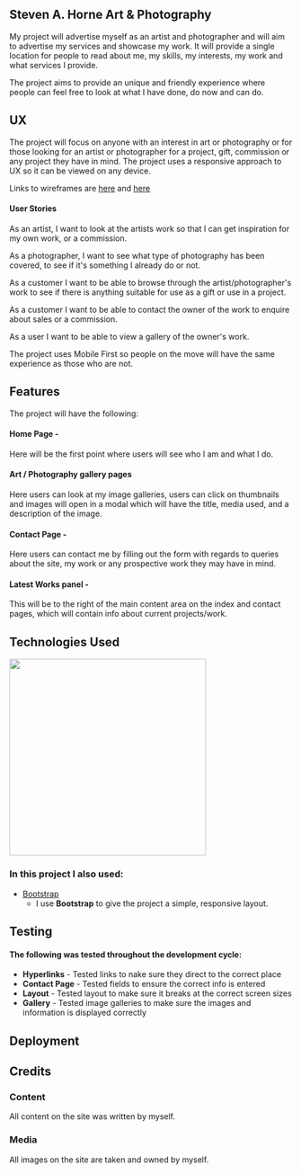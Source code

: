 ## Steven A. Horne Art & Photography

My project will advertise myself as an artist and photographer and will aim to 
advertise my services and showcase my work. It will provide a single location
for people to read about me, my skills, my interests, my work and what services
I provide.

The project aims to provide an unique and friendly experience where people can feel
free to look at what I have done, do now and can do.  

## UX

The project will focus on anyone with an interest in art or photography or for 
those looking for an artist or photographer for a project, gift, commission or
any project they have in mind. The project uses a responsive approach to UX so
it can be viewed on any device.

Links to wireframes are [here](/wireframes/Desktop.png) and [here](/wireframes/Mobile.png)

#### User Stories

As an artist, I want to look at the artists work so that I can get inspiration
for my own work, or a commission.

As a photographer, I want to see what type of photography has been covered, to 
see if it's something I already do or not.

As a customer I want to be able to browse through the artist/photographer's work 
to see if there is anything suitable for use as a gift or use in a project.

As a customer I want to be able to contact the owner of the work to enquire
about sales or a commission.

As a user I want to be able to view a gallery of the owner's work.

The project uses Mobile First so people on the move will have the same 
experience as those who are not.

## Features

The project will have the following:

#### Home Page - 

Here will be the first point where users will see who I am and what I do. 

#### Art / Photography gallery pages

Here users can look at my image galleries, users can click on thumbnails and images will
open in a modal which will have the title, media used, and a description of the image.

#### Contact Page - 

Here users can contact me by filling out the form with regards to queries about
the site, my work or any prospective work they may have in mind.

#### Latest Works panel - 

This will be to the right of the main content area on the index and contact pages, which will
contain info about current projects/work.

## Technologies Used

<img src="https://camo.githubusercontent.com/904ade21b6fb63dec17555495bb36f749ba52023/68747470733a2f2f73332d75732d776573742d322e616d617a6f6e6177732e636f6d2f706c7567696e7365727665722f646f635265736f75726365732f737461636b2e737667" width="350px">

### In this project I also used:
- [Bootstrap](http://getbootstrap.com/)
    - I use **Bootstrap** to give the project a simple, responsive layout.

## Testing

#### The following was tested throughout the development cycle:

* **Hyperlinks** - Tested links to nake sure they direct to the correct place
* **Contact Page** - Tested fields to ensure the correct info is entered
* **Layout** - Tested layout to make sure it breaks at the correct screen sizes
* **Gallery** - Tested image galleries to make sure the images and information is displayed correctly

## Deployment


## Credits

### Content

All content on the site was written by myself.

### Media

All images on the site are taken and owned by myself.




